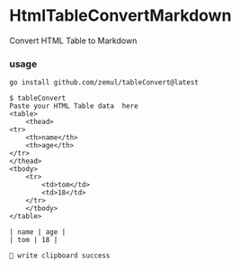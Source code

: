 # HtmlTableConvertMarkdown
Convert HTML Table to Markdown

### usage
```
go install github.com/zemul/tableConvert@latest

$ tableConvert                   
Paste your HTML Table data  here
<table>
    <thead>
<tr>
    <th>name</th>
    <th>age</th>
</tr>
</thead>
<tbody>
    <tr>
        <td>tom</td>
        <td>18</td>
    </tr>
    </tbody>
</table>

| name | age |
| tom | 18 |

🍺 write clipboard success
```